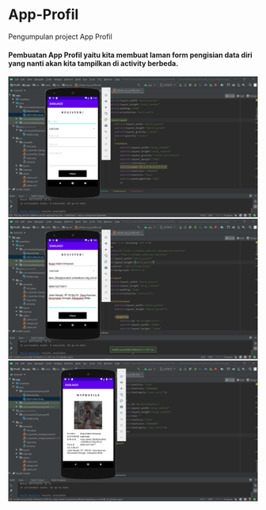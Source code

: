 # App-Profil
Pengumpulan project App Profil

#### Pembuatan App Profil yaitu kita membuat laman form pengisian data diri yang nanti akan kita tampilkan di activity berbeda.
![Alt Text](https://github.com/adam033/App-Profil/blob/master/Screenshot%20(310).png)
![Alt Text](https://github.com/adam033/App-Profil/blob/master/Screenshot%20(309).png)
![Alt Text](https://github.com/adam033/App-Profil/blob/master/Screenshot%20(311).png)



